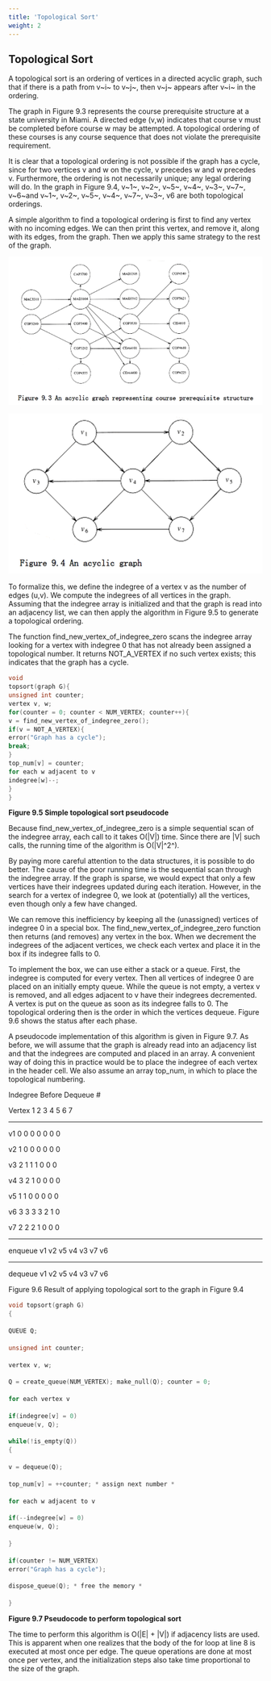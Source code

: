 ```yaml
---
title: 'Topological Sort'
weight: 2
---
```


## Topological Sort

A topological sort is an ordering of vertices in a directed acyclic graph, such that if there is a path from v~i~ to v~j~, then v~j~ appears after v~i~ in the ordering.

The graph in Figure 9.3 represents the course prerequisite structure at a state university in Miami. A directed edge (v,w) indicates that course v must be completed before course w may be attempted. A topological ordering of these courses is any course sequence that does not violate the prerequisite requirement.

It is clear that a topological ordering is not possible if the graph has a cycle, since for two vertices v and w on the cycle, v precedes w and w precedes v. Furthermore, the ordering is not necessarily unique; any legal ordering will do. In the graph in Figure 9.4, v~1~, v~2~, v~5~, v~4~, v~3~, v~7~, v~6~and v~1~, v~2~, v~5~, v~4~, v~7~, v~3~, v6 are both topological orderings.

A simple algorithm to find a topological ordering is first to find any vertex with no incoming edges. We can then print this vertex, and remove it, along with its edges, from the graph. Then we apply this same strategy to the rest of the graph.

![Alt text](figure-9.3.png)

![Alt text](figure-9.4.png)

To formalize this, we define the indegree of a vertex v as the number of edges (u,v). We compute the indegrees of all vertices in the graph. Assuming that the indegree array is initialized and that the graph is read into an adjacency list, we can then apply the algorithm in Figure 9.5 to generate a topological ordering.

The function find_new_vertex_of_indegree_zero scans the indegree array looking for a vertex with indegree 0 that has not already been assigned a topological number. It returns NOT_A_VERTEX if no such vertex exists; this indicates that the graph has a cycle.

```c
void
topsort(graph G){
unsigned int counter;
vertex v, w;
for(counter = 0; counter < NUM_VERTEX; counter++){
v = find_new_vertex_of_indegree_zero();
if(v = NOT_A_VERTEX){
error("Graph has a cycle");
break;
}
top_num[v] = counter;
for each w adjacent to v
indegree[w]--;
}
}
```
**Figure 9.5 Simple topological sort pseudocode**

Because find_new_vertex_of_indegree_zero is a simple sequential scan of the indegree array, each call to it takes O(|V|) time. Since there are |V| such calls, the running time of the algorithm is O(|V|^2^).

By paying more careful attention to the data structures, it is possible to do better. The cause of the poor running time is the sequential scan through the indegree array. If the graph is sparse, we would expect that only a few vertices have their indegrees updated during each iteration. However, in the search for a vertex of indegree 0, we look at (potentially) all the vertices, even though only a few have changed.

We can remove this inefficiency by keeping all the (unassigned) vertices of indegree 0 in a special box. The find_new_vertex_of_indegree_zero function then returns (and removes) any vertex in the box. When we decrement the indegrees of the adjacent vertices, we check each vertex and place it in the box if its indegree falls to 0.

To implement the box, we can use either a stack or a queue. First, the indegree is computed for every vertex. Then all vertices of indegree 0 are placed on an initially empty queue. While the queue is not empty, a vertex v is removed, and all edges adjacent to v have their indegrees decremented. A vertex is put on the queue as soon as its indegree falls to 0. The topological ordering then is the order in which the vertices dequeue. Figure 9.6 shows the status after each phase.

A pseudocode implementation of this algorithm is given in Figure 9.7. As before, we will assume that the graph is already read into an adjacency list and that the indegrees are computed and placed in an array. A convenient way of doing this in practice would be to place the indegree of each vertex in the header cell. We also assume an array top_num, in which to place the topological numbering.

Indegree Before Dequeue #

Vertex 1 2 3 4 5 6 7

--------------------------------------

v1 0 0 0 0 0 0 0

v2 1 0 0 0 0 0 0

v3 2 1 1 1 0 0 0

v4 3 2 1 0 0 0 0

v5 1 1 0 0 0 0 0

v6 3 3 3 3 2 1 0

v7 2 2 2 1 0 0 0

--------------------------------------

enqueue v1 v2 v5 v4 v3 v7 v6

--------------------------------------

dequeue v1 v2 v5 v4 v3 v7 v6

Figure 9.6 Result of applying topological sort to the graph in Figure 9.4
```c
void topsort(graph G)
{

QUEUE Q;

unsigned int counter;

vertex v, w;
 
Q = create_queue(NUM_VERTEX); make_null(Q); counter = 0;

for each vertex v

if(indegree[v] = 0)
enqueue(v, Q);

while(!is_empty(Q))
{

v = dequeue(Q);

top_num[v] = ++counter; * assign next number *

for each w adjacent to v

if(--indegree[w] = 0)
enqueue(w, Q);

}

if(counter != NUM_VERTEX)
error("Graph has a cycle");

dispose_queue(Q); * free the memory *

}
```
**Figure 9.7 Pseudocode to perform topological sort**

The time to perform this algorithm is O(|E| + |V|) if adjacency lists are used. This is apparent when one realizes that the body of the for loop at line 8 is executed at most once per edge. The queue operations are done at most once per vertex, and the initialization steps also take time proportional to the size of the graph.
